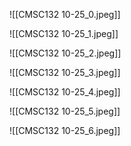 ---
---
![[CMSC132 10-25_0.jpeg]]

![[CMSC132 10-25_1.jpeg]]

![[CMSC132 10-25_2.jpeg]]

![[CMSC132 10-25_3.jpeg]]

![[CMSC132 10-25_4.jpeg]]

![[CMSC132 10-25_5.jpeg]]

![[CMSC132 10-25_6.jpeg]]
